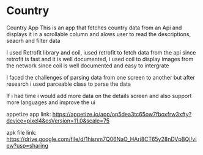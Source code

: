 # Country

Country App 
This is an app that fetches country data from an Api and displays it in a scrollable column and alows user to read the descriptions, seacrh and filter data

I used Retrofit library and coil, iused retrofit to fetch data from the api since retrofit is fast and it is well documented, i used coil to display images from the network since coil is well documented and easy to intergrate

I faced  the challenges of parsing data from one screen to another but after research i used parceable class to parse the data

If i had time i would add more data on the details screen and also support more languages and improve the ui

appetize app link: https://appetize.io/app/op5dea3tc65ow7fboxfrw3xfty?device=pixel4&osVersion=11.0&scale=75

apk file link: https://drive.google.com/file/d/1hisnm7Q06NaO_HAri8CT65y28nDVpBQj/view?usp=sharing
